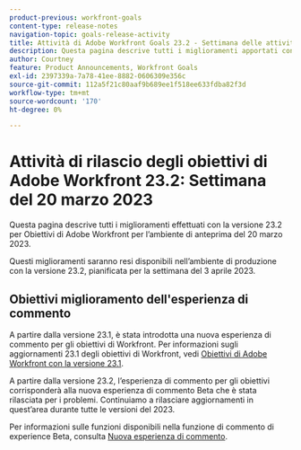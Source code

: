 ```yaml
---
product-previous: workfront-goals
content-type: release-notes
navigation-topic: goals-release-activity
title: Attività di Adobe Workfront Goals 23.2 - Settimana delle attività di rilascio del 20 marzo 2023
description: Questa pagina descrive tutti i miglioramenti apportati con la versione 23.2 per Obiettivi di Adobe Workfront per l'ambiente di anteprima. Questi miglioramenti saranno resi disponibili nell'ambiente di produzione la settimana del 20 marzo 2023.
author: Courtney
feature: Product Announcements, Workfront Goals
exl-id: 2397339a-7a78-41ee-8882-0606309e356c
source-git-commit: 112a5f21c80aaf9b689ee1f518ee633fdba82f3d
workflow-type: tm+mt
source-wordcount: '170'
ht-degree: 0%

---
```


# Attività di rilascio degli obiettivi di Adobe Workfront 23.2: Settimana del 20 marzo 2023

Questa pagina descrive tutti i miglioramenti effettuati con la versione 23.2 per Obiettivi di Adobe Workfront per l’ambiente di anteprima del 20 marzo 2023.

Questi miglioramenti saranno resi disponibili nell’ambiente di produzione con la versione 23.2, pianificata per la settimana del 3 aprile 2023.

## Obiettivi miglioramento dell&#39;esperienza di commento

A partire dalla versione 23.1, è stata introdotta una nuova esperienza di commento per gli obiettivi di Workfront. Per informazioni sugli aggiornamenti 23.1 degli obiettivi di Workfront, vedi [Obiettivi di Adobe Workfront con la versione 23.1](/help/quicksilver/product-announcements/product-releases/goals-release-activity/goals-23-1-release/goals-23-1-release.md).

A partire dalla versione 23.2, l’esperienza di commento per gli obiettivi corrisponderà alla nuova esperienza di commento Beta che è stata rilasciata per i problemi. Continuiamo a rilasciare aggiornamenti in quest’area durante tutte le versioni del 2023.

Per informazioni sulle funzioni disponibili nella funzione di commento di experience Beta, consulta [Nuova esperienza di commento](../../../betas/new-commenting-experience-beta/unified-commenting-experience.md).
